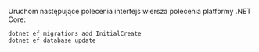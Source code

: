 
Uruchom następujące polecenia interfejs wiersza polecenia platformy .NET Core:

```dotnetcli
dotnet ef migrations add InitialCreate
dotnet ef database update
```